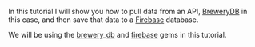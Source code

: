 In this tutorial I will show you how to pull data from an API, [BreweryDB](http://www.brewerydb.com/) in this case, and then save that data to a [Firebase](https://www.firebase.com/) database.

We will be using the [brewery_db](https://github.com/tylerhunt/brewery_db) and [firebase](https://github.com/oscardelben/firebase-ruby) gems in this tutorial.

